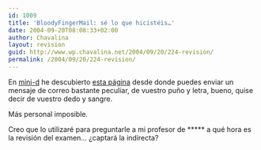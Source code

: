 ```yaml
---
id: 1009
title: 'BloodyFingerMail: sé lo que hicistéis…'
date: 2004-09-20T08:08:33+02:00
author: Chavalina
layout: revision
guid: http://www.wp.chavalina.net/2004/09/20/224-revision/
permalink: /2004/09/20/224-revision/
---
```

En <a href="http://www.minid.net/archivos/categorias/accesibilidad/bloodyfingermail_correos_sangrientos_pa_todos.php" target="_blank">mini-d</a> he descubierto <a href="http://www.bloodyfingermail.com/" target="_blank">esta página</a> desde donde puedes enviar un mensaje de correo bastante peculiar, de vuestro pu&ntilde;o y letra, bueno, quise decir de vuestro dedo y sangre.

Más personal imposible.

Creo que lo utilizaré para preguntarle a mi profesor de \***** a qué hora es la revisi&oacute;n del examen… &iquest;captará la indirecta?